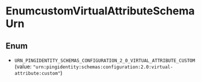 

# EnumcustomVirtualAttributeSchemaUrn

## Enum


* `URN_PINGIDENTITY_SCHEMAS_CONFIGURATION_2_0_VIRTUAL_ATTRIBUTE_CUSTOM` (value: `"urn:pingidentity:schemas:configuration:2.0:virtual-attribute:custom"`)



